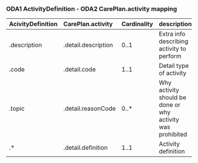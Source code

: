 ### ODA1 ActivityDefinition - ODA2 CarePlan.activity mapping

| AcivityDefinition   | CarePlan.activity       | Cardinality   |  description                                               |
|---------------------|:------------------------|:------------- |:-----------------------------------------------------------|
|      .description   |  .detail.description     |   0..1       | Extra info describing activity to perform                  |
|      .code          |  .detail.code            |   1..1       | Detail type of activity                                    |
|      .topic         |  .detail.reasonCode      |   0..*       | Why activity should be done or why activity was prohibited |
|      .*             |  .detail.definition      |   1..1       | Activity definition                                        |